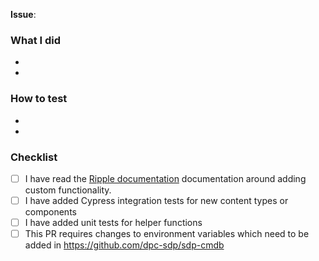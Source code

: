 <!-- Add link to JIRA eg: https://digital-vic.atlassian.net/browse/SDPAP- or GitHub Issue Number eg: #123  -->

**Issue**:

### What I did
<!-- Summary of changes made in the Pull Request  -->
-
-

### How to test
<!-- Summary of how to test  -->
-
-

### Checklist
<!-- Go over all the following points, and put an `x` in all the boxes that apply. -->

- [ ] I have read the [Ripple documentation](https://www.ripple.sdp.vic.gov.au/framework/) documentation around adding custom functionality.
- [ ] I have added Cypress integration tests for new content types or components
- [ ] I have added unit tests for helper functions
- [ ] This PR requires changes to environment variables which need to be added in https://github.com/dpc-sdp/sdp-cmdb

